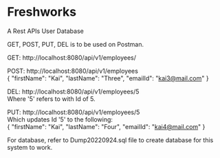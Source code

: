 # Freshworks
A Rest APIs User Database

GET, POST, PUT, DEL is to be used on Postman.

GET: http://localhost:8080/api/v1/employees/ <br>

POST: http://localhost:8080/api/v1/employees <br>
{
"firstName": "Kai",
"lastName": "Three",
"emailId": "kai3@mail.com"
} <br>

DEL: http://localhost:8080/api/v1/employees/5 <br>
Where '5' refers to with Id of 5.

PUT: http://localhost:8080/api/v1/employees/5 <br>
Which updates Id '5' to the following: <br>
{
"firstName": "Kai",
"lastName": "Four",
"emailId": "kai4@mail.com"
} <br>

For database, refer to Dump20220924.sql file to create database for this system to work.